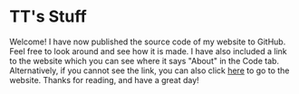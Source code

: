 # TT's Stuff

Welcome! I have now published the source code of my website to GitHub. Feel free to look around and see how it is made. I have also included a link to the website which you can see where it says "About" in the Code tab.
Alternatively, if you cannot see the link, you can also click [here](https://ttunblocked.netlify.com) to go to the website. Thanks for reading, and have a great day!
